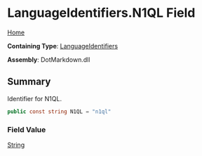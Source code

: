 # LanguageIdentifiers\.N1QL Field

[Home](../../../README.md)

**Containing Type**: [LanguageIdentifiers](../README.md)

**Assembly**: DotMarkdown\.dll

## Summary

Identifier for N1QL\.

```csharp
public const string N1QL = "n1ql"
```

### Field Value

[String](https://docs.microsoft.com/en-us/dotnet/api/system.string)

